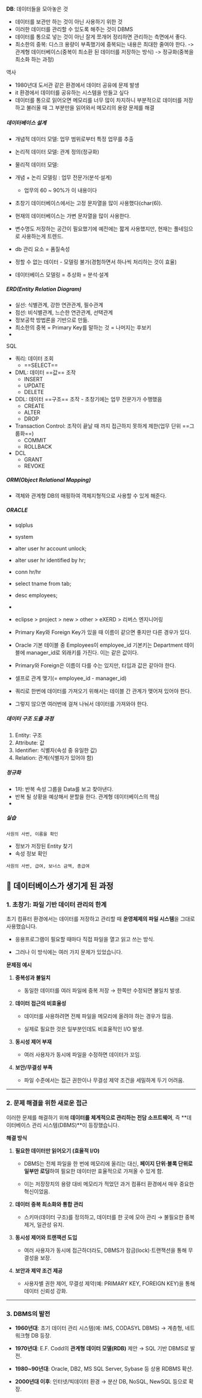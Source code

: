 __DB__: 데이터들을 모아놓은 것
- 데이터를 보관만 하는 것이 아닌 사용하기 위한 것
- 이러한 데이터를 관리할 수 있도록 해주는 것이 DBMS
- 데이터를 통으로 넣는 것이 아닌 잘게 쪼개어 정리하면 관리하는 측면에서 좋다.
- 최소한의 중복: 디스크 용량이 부족했기에 중복되는 내용은 최대한 줄여야 한다.
	-> 관계형 데이터베이스(중복이 최소환 된 데이터를 저장하는 방식)
	-> 정규화(중복을 최소화 하는 과정)


역사
- 1980년대 도서관 같은 환경에서 데이터 공유에 문제 발생
- it 환경에서 데이터를 공유하는 시스템을 만들고 싶다
- 데이터를 통으로 읽어오면 메모리를 너무 많이 차지하니 부분적으로 데이터를 저장하고 불러올 때 그 부분만을 읽어와서 메모리의 용량 문제를 해결

##### 데이터베이스 설계
- 개념적 데이터 모델: 업무 범위로부터 특정 업무를 추출
- 논리적 데이터 모델: 관계 정의(정규화)
- 물리적 데이터 모델: 

- 개념 + 논리 모델링 : 업무 전문가(분석·설계)
	- 업무의 60 ~ 90%가 이 내용이다

- 초창기 데이터베이스에서는 고정 문자열을 많이 사용했다(char(6)).
- 현재의 데이터베이스는 가변 문자열을 많이 사용한다.
- 변수명도 저장하는 공간이 필요했기에 예전에는 짧게 사용했지만, 현재는 풀네임으로 사용하는게 트렌드.
- db 관리 요소 = 품질속성

- 정할 수 없는 데이터 - 모델링 불가(경험하면서 하나씩 처리하는 것이 효율)
- 데이터베이스 모델링 = 추상화 = 분석·설계

##### ERD(Entity Relation Diagram)
- 실선: 식별관계, 강한 연관관계, 필수관계
- 점선: 비식별관계, 느슨한 연관관계, 선택관계
- 정보공학 방법론을 기반으로 만듦.
- 최소한의 중복 = Primary Key를 말하는 것 = 나머지는 후보키
- 

SQL
- 쿼리: 데이터 조회
	- ==SELECT==
- DML: 데이터 ==값== 조작
	- INSERT
	- UPDATE
	- DELETE
- DDL: 데이터 ==구조== 조작 - 초창기에는 업무 전문가가 수행했음
	- CREATE
	- ALTER
	- DROP
- Transaction Control: 조작이 끝날 때 까지 접근하지 못하게 제한(업무 단위 ==그룹화==)
	- COMMIT
	- ROLLBACK
- DCL
	- GRANT
	- REVOKE

##### ORM(Object Relational Mapping)
- 객체와 관계형 DB의 매핑하여 객체지형적으로 사용할 수 있게 해준다. 

##### ORACLE
- sqlplus
- system
- alter user hr account unlock;
- alter user hr identified by hr;
- conn hr/hr
- select tname from tab;
- desc employees;
- 

- eclipse > project > new > other > eXERD > 리버스 엔지니어링

- Primary Key와 Foreign Key가 있을 때 이름이 같으면 좋지만 다른 경우가 있다.
- Oracle 기본 테이블 중 Employees이 employee_id 기본키는 Department 테이블에 manager_id로 외래키를 가진다. 이는 같은 값이다.
- Primary와 Foreign은 이름이 다를 수는 있지만, 타입과 값은 같아야 한다.
- 셀프로 관계 맺기(= employee_id - manager_id)
- 쿼리로 한번에 데이터를 가져오기 위해서는 테이블 간 관계가 맺어져 있어야 한다.
- 그렇지 않으면 여러번에 걸쳐 나눠서 데이터를 가져와야 한다.

##### 데이터 구조 도출 과정
1. Entity: 구조
2. Attribute: 값
3. Identifier: 식별자(속성 중 유일한 값)
4. Relation: 관계(식별자가 있어야 함)


##### 정규화
- 1차: 반복 속성 그룹을 Data를 보고 찾아낸다.
- 반복 될 상황을 예상해서 분할을 한다. 관계형 데이터베이스의 핵심
- 

##### 실습
```
사원의 사번, 이름을 확인
```
- 정보가 저장된 Entity 찾기
- 속성 정보 확인

```
사원의 사번, 급여, 보너스 금액, 총급여
```


## 📌 데이터베이스가 생기게 된 과정

### 1. 초창기: 파일 기반 데이터 관리의 한계

초기 컴퓨터 환경에서는 데이터를 저장하고 관리할 때 **운영체제의 파일 시스템**을 그대로 사용했습니다.

- 응용프로그램이 필요할 때마다 직접 파일을 열고 읽고 쓰는 방식.
    
- 그러나 이 방식에는 여러 가지 문제가 있었습니다.
    

**문제점 예시**

1. **중복성과 불일치**
    
    - 동일한 데이터를 여러 파일에 중복 저장 → 한쪽만 수정되면 불일치 발생.
        
2. **데이터 접근의 비효율성**
    
    - 데이터를 사용하려면 전체 파일을 메모리에 올려야 하는 경우가 많음.
        
    - 실제로 필요한 것은 일부분인데도 비효율적인 I/O 발생.
        
3. **동시성 제어 부재**
    
    - 여러 사용자가 동시에 파일을 수정하면 데이터가 꼬임.
        
4. **보안/무결성 부족**
    
    - 파일 수준에서는 접근 권한이나 무결성 제약 조건을 세밀하게 두기 어려움.
        

---

### 2. 문제 해결을 위한 새로운 접근

이러한 문제를 해결하기 위해 **데이터를 체계적으로 관리하는 전담 소프트웨어**, 즉 **데이터베이스 관리 시스템(DBMS)**이 등장했습니다.

**해결 방식**

1. **필요한 데이터만 읽어오기 (효율적 I/O)**
    
    - DBMS는 전체 파일을 한 번에 메모리에 올리는 대신, **페이지 단위·블록 단위로 일부만 로딩**하여 필요한 데이터만 효율적으로 가져올 수 있게 함.
        
    - 이는 저장장치의 용량 대비 메모리가 적었던 과거 컴퓨터 환경에서 매우 중요한 혁신이었음.
        
2. **데이터 중복 최소화와 통합 관리**
    
    - 스키마(데이터 구조)를 정의하고, 데이터를 한 곳에 모아 관리 → 불필요한 중복 제거, 일관성 유지.
        
3. **동시성 제어와 트랜잭션 도입**
    
    - 여러 사용자가 동시에 접근하더라도, DBMS가 잠금(lock)·트랜잭션을 통해 무결성을 보장.
        
4. **보안과 제약 조건 제공**
    
    - 사용자별 권한 제어, 무결성 제약(예: PRIMARY KEY, FOREIGN KEY)을 통해 데이터 신뢰성 강화.
        

---

### 3. DBMS의 발전

- **1960년대**: 초기 데이터 관리 시스템(예: IMS, CODASYL DBMS) → 계층형, 네트워크형 DB 등장.
    
- **1970년대**: E.F. Codd의 **관계형 데이터 모델(RDB)** 제안 → SQL 기반 DBMS로 발전.
    
- **1980~90년대**: Oracle, DB2, MS SQL Server, Sybase 등 상용 RDBMS 확산.
    
- **2000년대 이후**: 인터넷/빅데이터 환경 → 분산 DB, NoSQL, NewSQL 등으로 확장.
